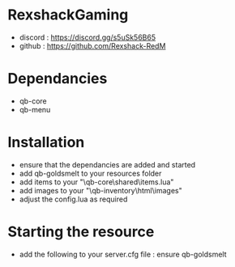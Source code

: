 # RexshackGaming
- discord : https://discord.gg/s5uSk56B65
- github : https://github.com/Rexshack-RedM

# Dependancies
- qb-core
- qb-menu

# Installation
- ensure that the dependancies are added and started
- add qb-goldsmelt to your resources folder
- add items to your "\qb-core\shared\items.lua"
- add images to your "\qb-inventory\html\images"
- adjust the config.lua as required

# Starting the resource
- add the following to your server.cfg file : ensure qb-goldsmelt
